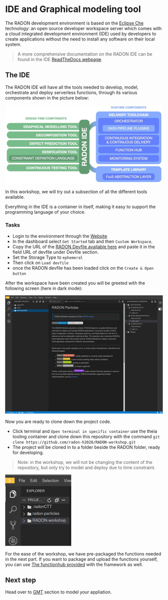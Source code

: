 # IDE and Graphical modeling tool

The RADON development environment is based on the
[Eclipse Che](https://www.eclipse.org/che/)
technology: an open source developer workspace
server which comes with a cloud integrated
development environment (IDE) used by developers
to create applications without the need to install
any software on their local system.

> A more comprehensive documentation on the RADON
> IDE can be found in the IDE
> [ReadTheDocs webpage](https://radon-ide.readthedocs.io/en/latest/).

## The IDE

The RADON IDE will have all the tools needed to
develop, model, orchestrate and deploy serverless
functions, through its various components shown in
the picture below:

![Picture of the different components that the RADON IDE consists of](img/IDE-concept.png)

In this workshop, we will try out a subsection of
all the different tools available.

Everything in the IDE is a container in itself,
making it easy to support the programming language
of your choice.

### Tasks

- Login to the environment through the
  [Website](http://che-che.51.11.43.6.nip.io/)
- In the dashboard select `Get Started` tab and
  then `Custom Workspace`.
- Copy the URL of the
  [RADON Devfile available here](https://raw.githubusercontent.com/radon-h2020/radon-ide/master/devfiles/radon/v0.0.4/devfile.yaml)
  and paste it in the field URL of devfile under
  Devfile section.
- Set the Storage Type to `ephemeral`
- Then click on `Load devfile`
- once the RADON devfile has been loaded click on
  the `Create & Open button`

After the workspace have been created you will be
greeted with the following screen (here in dark
mode):

![](img/IDE-layout.png)

Now you are ready to clone down the project code.

- Click terminal and
  `Open terminal in specific container` use the
  theia tooling container and clone down this
  repository with the command
  `git clone https://github.com/radon-h2020/RADON-workshop.git`
- The project will be cloned in to a folder beside
  the RADON folder, ready for developing.

> Note: in the workshop, we will not be changing
> the content of the repository, but only try to
> model and deploy due to time constraint.

![](img/IDE-project-cloned.png)

For the ease of the workshop, we have pre-packaged
the functions needed in the next part. If you want
to package and upload the functions yourself, you
can use [The functionhub provided](functionhub.md)
with the framework as well.

## Next step

Head over to [GMT](gmt.md) section to model your appliation.